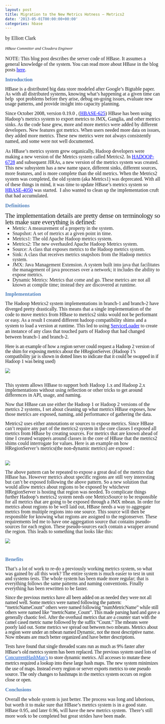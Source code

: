 ```yaml
---
layout: post
title: Migration to the New Metrics Hotness – Metrics2
date: '2013-05-01T00:00:00+00:00'
categories: hbase
---
```

<strong id="docs-internal-guid-2b6d978d-5e63-0634-270e-7df7748990e7" style="font-family: Times; font-weight: normal;"> 
    <p style="font-size: medium;">by Elliott Clark</p> 
    <p><strong id="docs-internal-guid-2b6d978d-5e63-0634-270e-7df7748990e7" style="font-weight: normal;"> </strong></p> 
    <p style="display: inline !important;"><strong id="docs-internal-guid-2b6d978d-5e63-0634-270e-7df7748990e7" style="font-weight: normal;"><em><font size="2">HBase Committer and Cloudera Engineer&nbsp;</font></em></strong></p> 
    <p> </p> 
    <p style="font-size: medium;"> </p></strong> 
  <p dir="ltr" style="line-height: 1; margin-top: 0pt; margin-bottom: 0pt; display: inline !important;"><strong id="docs-internal-guid-2b6d978d-5e63-0634-270e-7df7748990e7" style="font-family: Times; font-size: medium; font-weight: normal;"><strong id="docs-internal-guid-2b6d978d-5e63-0634-270e-7df7748990e7" style="line-height: normal; font-weight: normal;"><strong id="docs-internal-guid-2b6d978d-5e63-0634-270e-7df7748990e7" style="font-weight: normal;"><strong id="docs-internal-guid-2b6d978d-5e63-0634-270e-7df7748990e7" style="font-weight: normal;"><strong id="docs-internal-guid-2b6d978d-5e63-0634-270e-7df7748990e7" style="font-weight: normal;"><strong id="docs-internal-guid-2b6d978d-5e63-0634-270e-7df7748990e7" style="font-weight: normal;"><strong id="docs-internal-guid-2b6d978d-5e63-0634-270e-7df7748990e7" style="font-weight: normal;"><strong id="docs-internal-guid-2b6d978d-5e63-0634-270e-7df7748990e7" style="font-weight: normal;"><strong id="docs-internal-guid-2b6d978d-5e63-0634-270e-7df7748990e7" style="font-weight: normal;"><strong id="docs-internal-guid-2b6d978d-5e63-0634-270e-7df7748990e7" style="font-weight: normal;"><strong id="docs-internal-guid-2b6d978d-5e63-0634-270e-7df7748990e7" style="font-weight: normal;"><strong id="docs-internal-guid-2b6d978d-5e63-0634-270e-7df7748990e7" style="font-weight: normal;"><strong id="docs-internal-guid-2b6d978d-5e63-0634-270e-7df7748990e7" style="font-weight: normal;"><strong id="docs-internal-guid-2b6d978d-5e63-0634-270e-7df7748990e7" style="font-weight: normal;"><strong id="docs-internal-guid-2b6d978d-5e63-0634-270e-7df7748990e7" style="font-weight: normal;"><strong id="docs-internal-guid-2b6d978d-5e63-0634-270e-7df7748990e7" style="font-weight: normal;"><span style="font-size: 16px; font-family: Cambria; vertical-align: baseline; white-space: pre-wrap; background-color: transparent;">NOTE: This blog post describes the server code of HBase. It assumes a general knowledge of the system. You can read more about HBase in the blog posts </span><a href="http://blog.cloudera.com/blog/category/hbase"><span style="font-size: 16px; font-family: Cambria; color: #0000ff; text-decoration: underline; vertical-align: baseline; white-space: pre-wrap; background-color: transparent;">here</span></a><span style="font-size: 16px; font-family: Cambria; vertical-align: baseline; white-space: pre-wrap; background-color: transparent;">.</span></strong></strong></strong></strong></strong></strong></strong></strong></strong></strong></strong></strong></strong></strong></strong></strong></p> 
  <p><strong id="docs-internal-guid-2b6d978d-5e63-0634-270e-7df7748990e7" style="font-weight: normal;"><strong id="docs-internal-guid-2b6d978d-5e63-0634-270e-7df7748990e7" style="font-weight: normal;"><strong id="docs-internal-guid-2b6d978d-5e63-0634-270e-7df7748990e7" style="font-weight: normal;"><strong id="docs-internal-guid-2b6d978d-5e63-0634-270e-7df7748990e7" style="font-weight: normal;"><strong id="docs-internal-guid-2b6d978d-5e63-0634-270e-7df7748990e7" style="font-weight: normal;"><span style="color: #4f81bd; font-family: Calibri; font-size: 17px; font-weight: bold; letter-spacing: -0.018em; line-height: 1; white-space: pre-wrap; background-color: transparent;">Introduction</span></strong></strong></strong></strong></strong></p> 
  <p><strong id="docs-internal-guid-2b6d978d-5e63-0634-270e-7df7748990e7" style="font-weight: normal;"><strong id="docs-internal-guid-2b6d978d-5e63-0634-270e-7df7748990e7" style="font-weight: normal;"><strong id="docs-internal-guid-2b6d978d-5e63-0634-270e-7df7748990e7" style="font-weight: normal;"><strong id="docs-internal-guid-2b6d978d-5e63-0634-270e-7df7748990e7" style="font-weight: normal;"><strong id="docs-internal-guid-2b6d978d-5e63-0634-270e-7df7748990e7" style="font-weight: normal;"><span style="color: #4f81bd; font-family: Calibri; font-size: 17px; font-weight: bold; letter-spacing: -0.018em; line-height: 1; white-space: pre-wrap; background-color: transparent;"></span></strong></strong></strong></strong></strong><span style="font-family: Cambria; font-size: 16px; white-space: pre-wrap; line-height: 1; text-indent: 36pt; background-color: transparent;">HBase is a distributed big data store modeled after Google’s Bigtable paper. As with all distributed systems, knowing what’s happening at a given time can help &nbsp;spot problems before they arise, debug on-going issues, evaluate new usage patterns, and provide insight into capacity planning. </span></p> 
  <p><span style="font-family: Cambria; font-size: 16px; white-space: pre-wrap; line-height: 1; text-indent: 36pt; background-color: transparent;"></span><span style="text-indent: 36pt; font-size: 16px; font-family: Cambria; vertical-align: baseline; white-space: pre-wrap; background-color: transparent;">Since October 2008, version 0.19.0 , (</span><a href="https://issues.apache.org/jira/browse/HBASE-625" style="line-height: 1; text-indent: 36pt;"><span style="font-size: 16px; font-family: Cambria; color: #0000ff; text-decoration: underline; vertical-align: baseline; white-space: pre-wrap; background-color: transparent;">HBASE-625</span></a><span style="text-indent: 36pt; font-size: 16px; font-family: Cambria; vertical-align: baseline; white-space: pre-wrap; background-color: transparent;">) HBase has been using Hadoop’s metrics system to export metrics to JMX, Ganglia, and other metrics sinks. As the code base grew, more and more metrics were added by different developers. New features got metrics. When users needed more data on issues, they added more metrics. These new metrics were not always consistently named, and some were not well documented. </span></p> 
  <p><span style="text-indent: 36pt; font-size: 16px; font-family: Cambria; vertical-align: baseline; white-space: pre-wrap; background-color: transparent;">As HBase’s metrics system grew organically, Hadoop developers were making a new version of the Metrics system called Metrics2. In </span><a href="https://issues.apache.org/jira/browse/HADOOP-6728" style="line-height: 1; text-indent: 36pt;"><span style="font-size: 16px; font-family: Cambria; color: #0000ff; text-decoration: underline; vertical-align: baseline; white-space: pre-wrap; background-color: transparent;">HADOOP-6728</span></a><span style="text-indent: 36pt; font-size: 16px; font-family: Cambria; vertical-align: baseline; white-space: pre-wrap; background-color: transparent;"> and subsequent JIRAs, a new version of the metrics system was created. This new subsystem has a new name space, different sinks, different sources, more features, and is more complete than the old metrics. When the Metrics2 system was completed, the old system (aka Metrics1) was deprecated. With all of these things in mind, it was time to update HBase’s metrics system so </span><a href="https://issues.apache.org/jira/browse/HBASE-4050" style="line-height: 1; text-indent: 36pt;"><span style="font-size: 16px; font-family: Cambria; color: #0000ff; text-decoration: underline; vertical-align: baseline; white-space: pre-wrap; background-color: transparent;">HBASE-4050</span></a><span style="text-indent: 36pt; font-size: 16px; font-family: Cambria; vertical-align: baseline; white-space: pre-wrap; background-color: transparent;"> was started. &nbsp;I also wanted to clean up the implementation cruft that had accumulated.</span></p> 
  <h2 dir="ltr" style="line-height: 1; margin-top: 10pt; margin-bottom: 0pt;"><span style="font-size: 17px; font-family: Calibri; color: #4f81bd; vertical-align: baseline; white-space: pre-wrap; background-color: transparent;">Definitions</span></h2> 
  <h2 dir="ltr" style="line-height: 1; margin-top: 10pt; margin-bottom: 0pt;"><span style="font-size: 17px; font-family: Calibri; color: #4f81bd; vertical-align: baseline; white-space: pre-wrap; background-color: transparent;"></span><span style="letter-spacing: -0.018em; line-height: 1; font-family: Cambria; font-weight: normal; white-space: pre-wrap; background-color: transparent;">The implementation details are pretty dense on terminology so lets make sure everything is defined:</span></h2><em style="color: #222222; font-family: &quot;Helvetica Neue&quot;, &quot;Lucida Grande&quot;, Helvetica, Arial, Verdana, sans-serif; font-style: normal; background-color: #f9f7ed;"> 
    <ul style="margin-top: 0pt; margin-bottom: 0pt;"> 
      <li dir="ltr" style="list-style-type: disc; font-size: 15px; font-family: Arial; vertical-align: baseline; background-color: transparent;"> 
        <p dir="ltr" style="line-height: 1; margin-top: 0pt; margin-bottom: 0pt;"><span style="font-size: 16px; font-family: Cambria; vertical-align: baseline; white-space: pre-wrap; background-color: transparent;">Metric: A measurement of a property in the system.</span></p> 
      </li> 
      <li dir="ltr" style="list-style-type: disc; font-size: 15px; font-family: Arial; vertical-align: baseline; background-color: transparent;"> 
        <p dir="ltr" style="line-height: 1; margin-top: 0pt; margin-bottom: 0pt;"><span style="font-size: 16px; font-family: Cambria; vertical-align: baseline; white-space: pre-wrap; background-color: transparent;">Snapshot: A set of metrics at a given point in time.</span></p> 
      </li> 
      <li dir="ltr" style="list-style-type: disc; font-size: 15px; font-family: Arial; vertical-align: baseline; background-color: transparent;"> 
        <p dir="ltr" style="line-height: 1; margin-top: 0pt; margin-bottom: 0pt;"><span style="font-size: 16px; font-family: Cambria; vertical-align: baseline; white-space: pre-wrap; background-color: transparent;">Metrics1: The old Apache Hadoop metrics system.</span></p> 
      </li> 
      <li dir="ltr" style="list-style-type: disc; font-size: 15px; font-family: Arial; vertical-align: baseline; background-color: transparent;"> 
        <p dir="ltr" style="line-height: 1; margin-top: 0pt; margin-bottom: 0pt;"><span style="font-size: 16px; font-family: Cambria; vertical-align: baseline; white-space: pre-wrap; background-color: transparent;">Metrics2: The new overhauled Apache Hadoop Metrics system.</span></p> 
      </li> 
      <li dir="ltr" style="list-style-type: disc; font-size: 15px; font-family: Arial; vertical-align: baseline; background-color: transparent;"> 
        <p dir="ltr" style="line-height: 1; margin-top: 0pt; margin-bottom: 0pt;"><span style="font-size: 16px; font-family: Cambria; vertical-align: baseline; white-space: pre-wrap; background-color: transparent;">Source: A class that exposes metrics to the Hadoop metrics system.</span></p> 
      </li> 
      <li dir="ltr" style="list-style-type: disc; font-size: 15px; font-family: Arial; vertical-align: baseline; background-color: transparent;"> 
        <p dir="ltr" style="line-height: 1; margin-top: 0pt; margin-bottom: 0pt;"><span style="font-size: 16px; font-family: Cambria; vertical-align: baseline; white-space: pre-wrap; background-color: transparent;">Sink: A class that receives metrics snapshots from the Hadoop metrics system.</span></p> 
      </li> 
      <li dir="ltr" style="list-style-type: disc; font-size: 15px; font-family: Arial; vertical-align: baseline; background-color: transparent;"> 
        <p dir="ltr" style="line-height: 1; margin-top: 0pt; margin-bottom: 0pt;"><span style="font-size: 16px; font-family: Cambria; vertical-align: baseline; white-space: pre-wrap; background-color: transparent;">JMX: Java Management Extension. A system built into java that facilitates the management of java processes over a network; it includes the ability to expose metrics.</span></p> 
      </li> 
      <li dir="ltr" style="list-style-type: disc; font-size: 15px; font-family: Arial; vertical-align: baseline; background-color: transparent;"> 
        <p dir="ltr" style="line-height: 1; margin-top: 0pt; margin-bottom: 0pt;"><span style="font-size: 16px; font-family: Cambria; vertical-align: baseline; white-space: pre-wrap; background-color: transparent;">Dynamic Metrics: Metrics that come and go. These metrics are not all known at compile time; instead they are discovered at runtime.</span></p> 
      </li> 
    </ul></em> 
  <h2 dir="ltr" style="line-height: 1; margin-top: 10pt; margin-bottom: 0pt;"><span style="font-size: 17px; font-family: Calibri; color: #4f81bd; vertical-align: baseline; white-space: pre-wrap; background-color: transparent;">Implementation</span></h2> 
  <h2 dir="ltr" style="line-height: 1; margin-top: 10pt; margin-bottom: 0pt;"><span style="font-size: 17px; font-family: Calibri; color: #4f81bd; vertical-align: baseline; white-space: pre-wrap; background-color: transparent;"></span><span style="font-size: medium; font-weight: normal; line-height: normal; font-family: Cambria; vertical-align: baseline; white-space: pre-wrap; background-color: transparent;">The Hadoop Metrics2 system implementations in branch-1 and branch-2 have diverged pretty drastically. This means that a single implementation of the code to move metrics from HBase to metrics2 sinks would not be performant or easy. As a result I created different hadoop compatibility shims and a system to load a version at runtime. This led to using </span><a href="http://docs.oracle.com/javase/6/docs/api/java/util/ServiceLoader.html" style="font-size: medium; font-family: verdana, arial, &quot;Bitstream Vera Sans&quot;, helvetica, sans-serif; font-weight: normal; line-height: 1;"><span style="font-family: Cambria; color: #0000ff; text-decoration: underline; vertical-align: baseline; white-space: pre-wrap; background-color: transparent;">ServiceLoader</span></a><span style="font-size: medium; font-weight: normal; line-height: normal; font-family: Cambria; vertical-align: baseline; white-space: pre-wrap; background-color: transparent;"> to create an instance of any class that touched parts of Hadoop that had changed between branch-1 and branch-2.</span></h2> 
  <h2 dir="ltr" style="line-height: 1; margin-top: 10pt; margin-bottom: 0pt;"><span style="font-size: medium; font-weight: normal; line-height: normal; font-family: Cambria; vertical-align: baseline; white-space: pre-wrap; background-color: transparent;"></span><span style="font-family: Cambria; font-size: medium; font-weight: normal; line-height: 1; white-space: pre-wrap; letter-spacing: -0.018em; background-color: transparent;">Here is an example of how a region server could request a Hadoop 2 version of the shim for exposing metrics about the HRegionServer. (Hadoop 1’s compatibility jar is shown in dotted lines to indicate that it could be swapped in if Hadoop 1 was being used)</span></h2> 
  <p dir="ltr" style="line-height: 1; margin-top: 0pt; margin-bottom: 0pt;"><br /></p> 
  <p dir="ltr" style="line-height: 1; margin-top: 0pt; margin-bottom: 0pt;"><span style="font-size: 16px; font-family: Cambria; vertical-align: baseline; white-space: pre-wrap; background-color: transparent;"></span><img src="https://lh3.googleusercontent.com/YoYo9OswOJXVF7g62Yc8hnR-4QG8U9icOWVky41zHQHyenQb4MlozCTrWGM8LQXP6o8aJbqqAJKaMMAdvWvjzOz_Rdxsp-X97wuSw8pxu0ZNql6AKDouaA_w" /><span style="font-size: 16px; font-family: Cambria; vertical-align: baseline; white-space: pre-wrap; background-color: transparent;"></span></p><br /><span style="font-size: 16px; font-family: Cambria; vertical-align: baseline; white-space: pre-wrap; background-color: transparent;"></span> 
  <p> </p> 
  <p dir="ltr" style="line-height: 1; margin-top: 0pt; margin-bottom: 0pt;"><span style="font-size: 16px; font-family: Cambria; vertical-align: baseline; white-space: pre-wrap; background-color: transparent;">This system allows HBase to support both Hadoop 1.x and Hadoop 2.x implementations without using reflection or other tricks to get around differences in API, usage, and naming.</span></p> 
  <p> <span style="font-family: Cambria; font-size: 16px; line-height: 1; white-space: pre-wrap; background-color: transparent;">Now that HBase can use either the Hadoop 1 or Hadoop 2 versions of the metrics 2 systems, I set about cleaning up what metrics HBase exposes, how those metrics are exposed, naming, and performance of gathering the data. </span></p> 
  <p><span style="font-family: Cambria; font-size: 16px; line-height: 1; text-indent: 36pt; white-space: pre-wrap; background-color: transparent;">Metrics2 uses either annotations or sources to expose metrics. Since HBase can’t require any part of the metrics2 system in the core classes I exposed all metrics from HBase by creating sources. For metrics that are known ahead of time I created wrappers around classes in the core of HBase that the metrics2 shims could interrogate for values. Here is an example on how HRegionServer’s metrics(the non-dynamic metrics) are exposed :</span></p><br /><span style="font-size: 16px; font-family: Cambria; vertical-align: baseline; white-space: pre-wrap; background-color: transparent;"></span><img src="https://lh5.googleusercontent.com/T7WMyUKl_Yz_mvnd5HS3GjSmnpWp6XKs-oDAX0ZW5xtCowt6BNKbUgkUgjkMTGtc4_jWk9QmX7qcJn0op7vZvcYLvFfMo3KwWekiHmULcPFgPQM9LXJk5iHG" /><span style="font-size: 16px; font-family: Cambria; vertical-align: baseline; white-space: pre-wrap; background-color: transparent;"></span><br /><span style="font-size: 16px; font-family: Cambria; vertical-align: baseline; white-space: pre-wrap; background-color: transparent;"></span> 
  <p> </p> 
  <p dir="ltr" style="line-height: 1; margin-top: 0pt; margin-bottom: 0pt;"><span style="font-size: 16px; font-family: Cambria; vertical-align: baseline; white-space: pre-wrap; background-color: transparent;">The above pattern can be repeated to expose a great deal of the metrics that HBase has. However metrics about specific regions are still very interesting but can’t be exposed following the above pattern. So a new solution that would allow metrics about regions to be exposed by whichever HRegionServer is hosting that region was needed. To complicate things further Hadoop’s metrics2 system needs one MetricsSource to be responsible for all metrics that are going to be exposed through a JMX mbean. In order for metrics about regions to be well laid out, HBase needs a way to aggregate metrics from multiple regions into one source. This source will then be responsible for knowing what regions are assigned to the regionserver. These requirements led me to have one aggregation source that contains pseudo-sources for each region. These pseudo-sources each contain a wrapper around the region. This </span><span style="font-family: Cambria; font-size: 16px; line-height: 16px; white-space: pre-wrap;">leads to something that looks like this:</span></p> 
  <p> </p> 
  <p dir="ltr" style="line-height: 1; margin-top: 0pt; margin-bottom: 0pt;"><img src="https://lh4.googleusercontent.com/6XcdhbfZjlneSWFF8pNHULQVKrEfxZ7nknAHdTJstuuhaK3NrAkws-Ug0Cx_iAozwfzqAtyAxQ8zp6Ud5UemXTd-JMBl5AtGGNrVKbYe9aPdkYwZupi5yNMD" /><span style="font-size: 16px; font-family: Cambria; vertical-align: baseline; white-space: pre-wrap; background-color: transparent;"></span></p> 
  <h2 dir="ltr" style="line-height: 1; margin-top: 10pt; margin-bottom: 0pt;"><span style="font-size: 17px; font-family: Calibri; color: #4f81bd; vertical-align: baseline; white-space: pre-wrap; background-color: transparent;"><span class="Apple-tab-span" style="white-space: pre;"> </span></span></h2> 
  <h2 dir="ltr" style="line-height: 1; margin-top: 10pt; margin-bottom: 0pt;"><span style="font-size: 17px; font-family: Calibri; color: #4f81bd; vertical-align: baseline; white-space: pre-wrap; background-color: transparent;">Benefits</span></h2> 
  <h2 dir="ltr" style="line-height: 1; margin-top: 10pt; margin-bottom: 0pt;"><span style="font-size: 17px; font-family: Calibri; color: #4f81bd; vertical-align: baseline; white-space: pre-wrap; background-color: transparent;"></span><span style="font-family: Cambria; font-weight: normal; line-height: 1; white-space: pre-wrap; font-size: medium; background-color: transparent;">That’s a lot of work to re-do a previously working metrics system, so what was gained by all this work? The entire system is much easier to test in unit and systems tests. The whole system has been made more regular; that is everything follows the same patterns and naming conventions. Finally everything has been rewritten to be faster.</span></h2> 
  <h2 dir="ltr" style="line-height: 1; margin-top: 10pt; margin-bottom: 0pt;"><span style="font-family: Cambria; font-weight: normal; line-height: 1; white-space: pre-wrap; font-size: medium; background-color: transparent;"></span><span style="font-family: Cambria; font-size: medium; font-weight: normal; letter-spacing: -0.018em; line-height: 1; white-space: pre-wrap; background-color: transparent;">Since the previous metrics have all been added on as needed they were not all named well. Some metrics were named following the pattern: “metricNameCount” others were named following “numMetricName” while still others were named like “metricName_Count”. This made parsing hard and gave a generally chaotic feel. After the overhaul metrics that are a counter start with the camel cased metric name followed by the suffix “Count.” The mbeans were poorly laid out. Some metrics we spread out between two mbeans. Metrics about a region were under an mbean named Dynamic, not the most descriptive name. Now mbeans are much better organized and have better descriptions.</span></h2> 
  <h2 dir="ltr" style="line-height: 1; margin-top: 10pt; margin-bottom: 0pt;"><span style="font-family: Cambria; font-size: medium; font-weight: normal; line-height: 1; white-space: pre-wrap; letter-spacing: -0.018em; background-color: transparent;"></span><span style="font-size: medium; letter-spacing: -0.018em; font-weight: normal; line-height: normal; text-indent: 36pt; font-family: Cambria; vertical-align: baseline; white-space: pre-wrap; background-color: transparent;">Tests have found that single threaded scans run as much as 9% faster after HBase’s old metrics system has been replaced. The previous system used lots of </span><a href="http://docs.oracle.com/javase/6/docs/api/java/util/concurrent/ConcurrentHashMap.html" style="font-size: medium; letter-spacing: -0.018em; line-height: 1; font-family: verdana, arial, &quot;Bitstream Vera Sans&quot;, helvetica, sans-serif; font-weight: normal; text-indent: 36pt;"><span style="font-family: Cambria; color: #1155cc; text-decoration: underline; vertical-align: baseline; white-space: pre-wrap; background-color: transparent;">ConcurrentHashMap’s</span></a><span style="font-size: medium; letter-spacing: -0.018em; font-weight: normal; line-height: normal; text-indent: 36pt; font-family: Cambria; vertical-align: baseline; white-space: pre-wrap; background-color: transparent;"> to store dynamic metrics. All accesses to mutate these metrics required a lookup into these large hash maps. The new system minimizes the use of maps. Instead every region or server exports metrics to one pseudo source. The only changes to hashmaps in the metrics system occurs on region close or open.</span></h2> 
  <p><font size="3"><span style="text-indent: 36pt; font-weight: normal; font-family: Cambria; vertical-align: baseline; white-space: pre-wrap; background-color: transparent;"></span></font><span style="color: #4f81bd; font-family: Calibri; font-size: 17px; white-space: pre-wrap; font-weight: bold; letter-spacing: -0.018em; line-height: 1; background-color: transparent;">Conclusions</span></p> 
  <p><span style="font-size: 16px; font-family: Cambria; vertical-align: baseline; white-space: pre-wrap; background-color: transparent;">Overall the whole system is just better. The process was long and laborious, but worth it to make sure that HBase’s metrics system is in a good state. HBase 0.95, and later 0.96, will have the new metrics system. &nbsp;There’s still more work to be completed but great strides have been made.</span></p>
